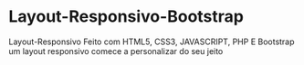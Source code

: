 # Layout-Responsivo-Bootstrap
Layout-Responsivo Feito com HTML5, CSS3, JAVASCRIPT, PHP E Bootstrap um layout responsivo comece a personalizar do seu jeito
